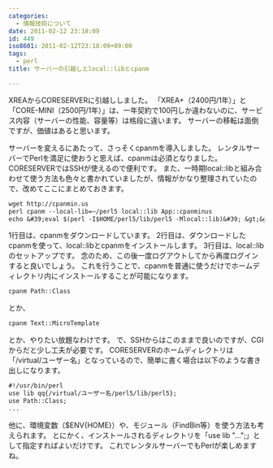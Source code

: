 ```yaml
---
categories:
  - 情報技術について
date: 2011-02-12 23:18:09
id: 449
iso8601: 2011-02-12T23:18:09+09:00
tags:
  - perl
title: サーバーの引越しとlocal::libとcpanm

---
```


XREAからCORESERVERに引越ししました。
「XREA+（2400円/1年）」と「CORE-MINI（2500円/1年）」は、一年契約で100円しか違わないのに、サービス内容（サーバーの性能、容量等）は格段に違います。
サーバーの移転は面倒ですが、価値はあると思います。


サーバーを変えるにあたって、さっそくcpanmを導入しました。
レンタルサーバーでPerlを満足に使おうと思えば、cpanmは必須となりました。
CORESERVERではSSHが使えるので便利です。
また、一時期local::libと組み合わせて使う方法も色々と書かれていましたが、情報がかなり整理されていたので、改めてここにまとめておきます。
```default
wget http://cpanmin.us
perl cpanm --local-lib=~/perl5 local::lib App::cpanminus
echo &#39;eval $(perl -I$HOME/perl5/lib/perl5 -Mlocal::lib)&#39; &gt;&gt; ~/.bashrc
```
1行目は、cpanmをダウンロードしています。
2行目は、ダウンロードしたcpanmを使って、local::libとcpanmをインストールします。
3行目は、local::libのセットアップです。
念のため、この後一度ログアウトしてから再度ログインすると良いでしょう。
これを行うことで、cpanmを普通に使うだけでホームディレクトリ内にインストールすることが可能になります。
```default
cpanm Path::Class
```
とか、
```default
cpanm Text::MicroTemplate
```
とか、やりたい放題なわけです。
で、SSHからはこのままで良いのですが、CGIからだと少し工夫が必要です。
CORESERVERのホームディレクトリは「/virtual/ユーザー名」となっているので、簡単に書く場合は以下のような書き出しになります。
```default
#!/usr/bin/perl
use lib qq{/virtual/ユーザー名/perl5/lib/perl5};
use Path::Class;
...
```
他に、環境変数（$ENV{HOME}）や、モジュール（FindBin等）を使う方法も考えられます。
とにかく、インストールされるディレクトリを「use lib "...";」として指定すればよいだけです。
これでレンタルサーバーでもPerlが楽しめますね。
    	